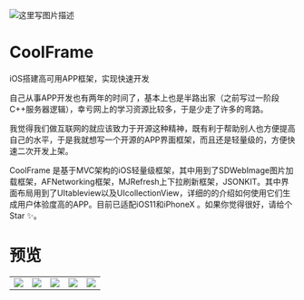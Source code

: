 ![这里写图片描述](https://github.com/ShenJieSuzhou/CoolFrame/blob/master/screenshot/icon.png)
# CoolFrame
iOS搭建高可用APP框架，实现快速开发

自己从事APP开发也有两年的时间了，基本上也是半路出家（之前写过一阶段C++服务器逻辑），幸亏网上的学习资源比较多，于是少走了许多的弯路。

我觉得我们做互联网的就应该致力于开源这种精神，既有利于帮助别人也方便提高自己的水平，于是我就想写一个开源的APP界面框架，而且还是轻量级的，方便快速二次开发上架。

CoolFrame 是基于MVC架构的iOS轻量级框架，其中用到了SDWebImage图片加载框架，AFNetworking框架，MJRefresh上下拉刷新框架，JSONKIT。其中界面布局用到了UItableview以及UIcollectionView，详细的的介绍如何使用它们生成用户体验度高的APP。目前已适配iOS11和iPhoneX 。如果你觉得很好，请给个 Star ✨。

# 预览
<table>
    <tr>
        <td><img src="https://github.com/ShenJieSuzhou/CoolFrame/blob/master/screenshot/1.jpg"></td>
        <td><img src="https://github.com/ShenJieSuzhou/CoolFrame/blob/master/screenshot/2.png"></td>
        <td><img src="https://github.com/ShenJieSuzhou/CoolFrame/blob/master/screenshot/3.png"></td>
        <td><img src="https://github.com/ShenJieSuzhou/CoolFrame/blob/master/screenshot/4.png"></td>
        <td><img src="https://github.com/ShenJieSuzhou/CoolFrame/blob/master/screenshot/5.png"></td>
    </tr>
</table>

